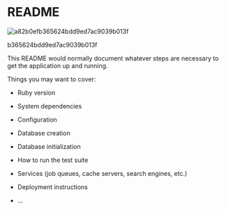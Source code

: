 # README

![a82b0efb365624bdd9ed7ac9039b013f](https://github.com/3rarara/bookers_ouyou/assets/161809435/0823e7a2-51af-43c4-b3d5-ae7dc3d6e604)



b365624bdd9ed7ac9039b013f



This README would normally document whatever steps are necessary to get the
application up and running.

Things you may want to cover:

* Ruby version

* System dependencies

* Configuration

* Database creation

* Database initialization

* How to run the test suite

* Services (job queues, cache servers, search engines, etc.)

* Deployment instructions

* ...
